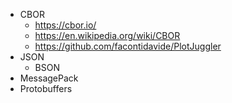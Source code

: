 

- CBOR
  - https://cbor.io/
  - https://en.wikipedia.org/wiki/CBOR
  - https://github.com/facontidavide/PlotJuggler
- JSON
  - BSON
- MessagePack
- Protobuffers